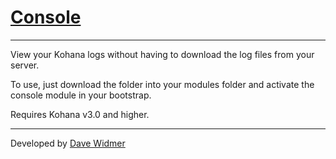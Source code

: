 # [Console](http://www.davewidmer.net/projects/console)

---------

View your Kohana logs without having to download the log files from your server.

To use, just download the folder into your modules folder and activate the console module in your bootstrap.

Requires Kohana v3.0 and higher.

--------

Developed by [Dave Widmer](http://www.davewidmer.net)
